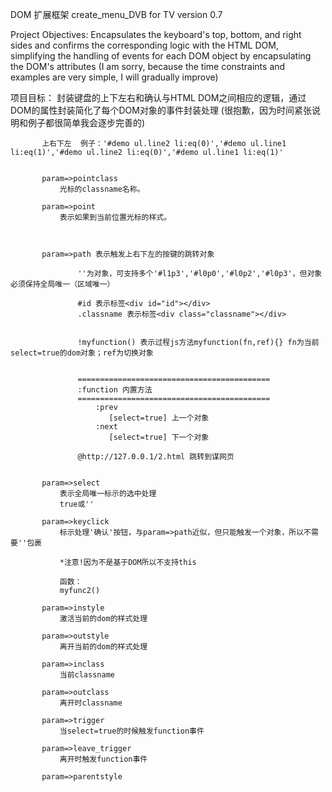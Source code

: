 ﻿
DOM 扩展框架 create_menu_DVB for TV version 0.7




Project Objectives:
Encapsulates the keyboard's top, bottom, and right sides and confirms the corresponding logic with the HTML DOM, simplifying the handling of events for each DOM object by encapsulating the DOM's attributes
(I am sorry, because the time constraints and examples are very simple, I will gradually improve)

项目目标：
封装键盘的上下左右和确认与HTML DOM之间相应的逻辑，通过DOM的属性封装简化了每个DOM对象的事件封装处理
(很抱歉，因为时间紧张说明和例子都很简单我会逐步完善的)

           上右下左  例子：'#demo ul.line2 li:eq(0)','#demo ul.line1 li:eq(1)','#demo ul.line2 li:eq(0)','#demo ul.line1 li:eq(1)'
           
           
           param=>pointclass
               光标的classname名称。
           
           param=>point
               表示如果到当前位置光标的样式。
               
           
               
           param=>path 表示触发上右下左的按键的跳转对象
           
                   ''为对象，可支持多个'#l1p3','#l0p0','#l0p2','#l0p3'，但对象必须保持全局唯一（区域唯一）
                   
                   #id 表示标签<div id="id"></div>
                   .classname 表示标签<div class="classname"></div>
                   
                   
                   !myfunction() 表示过程js方法myfunction(fn,ref){} fn为当前select=true的dom对象；ref为切换对象

                           
                   ===========================================
                   :function 内置方法
                   ===========================================
                       :prev
                          [select=true] 上一个对象
                       :next
                          [select=true] 下一个对象 
                   
                   @http://127.0.0.1/2.html 跳转到谋网页
                   
           
           param=>select
               表示全局唯一标示的选中处理
               true或''
           
           param=>keyclick
               标示处理'确认'按钮，与param=>path近似，但只能触发一个对象，所以不需要''包裹
               
               *注意!因为不是基于DOM所以不支持this    
               
               函数：
               myfunc2() 
               
           param=>instyle
               激活当前的dom的样式处理
               
           param=>outstyle
               离开当前的dom的样式处理
               
           param=>inclass
               当前classname
               
           param=>outclass
               离开时classname
               
           param=>trigger
               当select=true的时候触发function事件
               
           param=>leave_trigger
               离开时触发function事件

           param=>parentstyle
               
